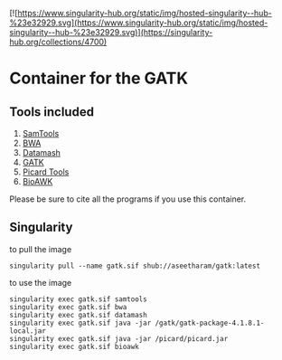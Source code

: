 [![https://www.singularity-hub.org/static/img/hosted-singularity--hub-%23e32929.svg](https://www.singularity-hub.org/static/img/hosted-singularity--hub-%23e32929.svg)](https://singularity-hub.org/collections/4700)
# Container for the GATK 

## Tools included

1. [SamTools](http://www.htslib.org/)
2. [BWA](http://bio-bwa.sourceforge.net/)
3. [Datamash](https://www.gnu.org/software/datamash/)
4. [GATK](https://gatk.broadinstitute.org/hc/en-us)
5. [Picard Tools](https://broadinstitute.github.io/picard/)
6. [BioAWK](https://github.com/lh3/bioawk)

Please be sure to cite all the programs if you use this container.

## Singularity 

to pull the image

```
singularity pull --name gatk.sif shub://aseetharam/gatk:latest
```

to use the image

```
singularity exec gatk.sif samtools
singularity exec gatk.sif bwa
singularity exec gatk.sif datamash
singularity exec gatk.sif java -jar /gatk/gatk-package-4.1.8.1-local.jar
singularity exec gatk.sif java -jar /picard/picard.jar
singularity exec gatk.sif bioawk
```
